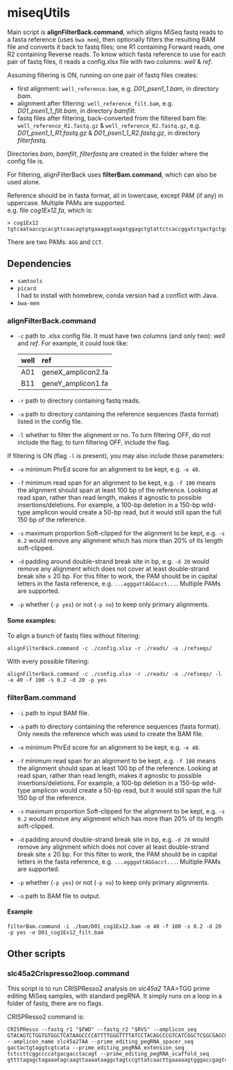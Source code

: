 # miseqUtils

Main script is **alignFilterBack.command**, which aligns MiSeq fastq reads to a fasta reference (uses `bwa mem`), then optionally filters the resulting BAM file and converts it back to fastq files; one R1 containing Forward reads, one R2 containing Reverse reads. To know which fasta reference to use for each pair of fastq files, it reads a config.xlsx file with two columns: _well_ & _ref_.

Assuming filtering is ON, running on one pair of fastq files creates:
* first alignment: `well_reference.bam`, e.g. _D01_psen1_1.bam_, in directory _bam_.
* alignment after filtering: `well_reference_filt.bam`, e.g. _D01_psen1_1_filt.bam_, in directory _bamfilt_.
* fastq files after filtering, back-converted from the filtered bam file: `well_reference_R1.fastq.gz` & `well_reference_R2.fastq.gz`, e.g. _D01_psen1_1_R1.fastq.gz_ & _D01_psen1_1_R2.fastq.gz_, in directory _filterfastq_.

Directories _bam_, _bamfilt_, _filterfastq_ are created in the folder where the config file is.

For filtering, alignFilterBack uses **filterBam.command**, which can also be used alone.

Reference should be in fasta format, all in lowercase, except PAM (if any) in uppercase. Multiple PAMs are supported.  
e.g. file _cog1Ex12.fa_, which is:
```
> cog1Ex12
tgtcaataaccgcacgttcaacagtgtgaaaggtaagatggagctgtattctcaccggatctgactgctggccaaAGGaaggatgttatatggttCCTgagagttgatgctgttgctcctagacgtgaactgcttctctgtgcccgtcaacagccctaacaacac
```
There are two PAMs: `AGG` and `CCT`.

## Dependencies
* `samtools`
* `picard`  
I had to install with homebrew, conda version had a conflict with Java.
* `bwa-mem`

### alignFilterBack.command

* `-c` path to .xlsx config file. It must have two columns (and only two): _well_ and _ref_. For example, it could look like:

    | well | ref |
    |:---|:---|
    |A01|geneX_amplicon2.fa|
    |B11|geneY_amplicon1.fa|

* `-r` path to directory containing fastq reads.

* `-a` path to directory containing the reference sequences (fasta format) listed in the config file.

* `-l` whether to filter the alignment or no. To turn filtering OFF, do not include the flag; to turn filtering OFF, include the flag.

If filtering is ON (flag `-l` is present), you may also include those parameters: 

* `-e` minimum PhrEd score for an alignment to be kept, e.g. `-e 40`.

* `-f` minimum read span for an alignment to be kept, e.g. `-f 100` means the alignment should span at least 100 bp of the reference. Looking at read span, rather than read length, makes it agnostic to possible insertions/deletions. For example, a 100-bp deletion in a 150-bp wild-type amplicon would create a 50-bp read, but it would still span the full 150 bp of the reference.

* `-s` maximum proportion Soft-clipped for the alignment to be kept, e.g. `-s 0.2` would remove any alignment which has more than 20% of its length soft-clipped.

* `-d` padding around double-strand break site in bp, e.g. `-d 20` would remove any alignment which does not cover at least double-strand break site ± 20 bp. For this filter to work, the PAM should be in capital letters in the fasta reference, e.g. `...agggattAGGacct...`. Multiple PAMs are supported.

* `-p` whether (`-p yes`) or not (`-p no`) to keep only primary alignments.

#### Some examples:

To align a bunch of fastq files without filtering:
```
alignFilterBack.command -c ./config.xlsx -r ./reads/ -a ./refseqs/
```

With every possible filtering:
```
alignFilterBack.command -c ./config.xlsx -r ./reads/ -a ./refseqs/ -l -e 40 -f 100 -s 0.2 -d 20 -p yes
```

### filterBam.command

* `-i` path to input BAM file.

* `-a` path to directory containing the reference sequences (fasta format). Only needs the reference which was used to create the BAM file.

* `-e` minimum PhrEd score for an alignment to be kept, e.g. `-e 40`.

* `-f` minimum read span for an alignment to be kept, e.g. `-f 100` means the alignment should span at least 100 bp of the reference. Looking at read span, rather than read length, makes it agnostic to possible insertions/deletions. For example, a 100-bp deletion in a 150-bp wild-type amplicon would create a 50-bp read, but it would still span the full 150 bp of the reference.

* `-s` maximum proportion Soft-clipped for the alignment to be kept, e.g. `-s 0.2` would remove any alignment which has more than 20% of its length soft-clipped.

* `-d` padding around double-strand break site in bp, e.g. `-d 20` would remove any alignment which does not cover at least double-strand break site ± 20 bp. For this filter to work, the PAM should be in capital letters in the fasta reference, e.g. `...agggattAGGacct...`. Multiple PAMs are supported.

* `-p` whether (`-p yes`) or not (`-p no`) to keep only primary alignments.

* `-o` path to BAM file to output.

#### Example

```
filterBam.command -i ./bam/D01_cog1Ex12.bam -e 40 -f 100 -s 0.2 -d 20 -p yes -o D01_cog1Ex12_filt.bam
```

## Other scripts

### slc45a2Crispresso2loop.command
This script is to run CRISPResso2 analysis on _slc45a2_ TAA>TGG prime editing MiSeq samples, with standard pegRNA. It simply runs on a loop in a folder of fastq, there are no flags.

CRISPResso2 command is:
```
CRISPResso --fastq_r1 "$FWD" --fastq_r2 "$RVS" --amplicon_seq GTACAGTCTGGTGTGGCTCATAAGCCCCATTTTGGGTTTTATCCTACAGCCCGTCATCGGCTCGGCGAGCGACTACTGTAGGTCGTCATAAGGCCGAAGGAGACCGTACATACTCTTACTGGGGATTCTGATGTTAGTGGGCATGACTTTATTTCTAAATGGAGATGCAGTCACAACAGGTGGGTGA --amplicon_name slc45a2TAA --prime_editing_pegRNA_spacer_seq gactactgtaggtcgtcata --prime_editing_pegRNA_extension_seq tctccttcggccccatgacgacctacagt --prime_editing_pegRNA_scaffold_seq gttttagagctagaaatagcaagttaaaataaggctagtccgttatcaacttgaaaaagtgggaccgagtcggtcc
```
